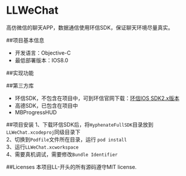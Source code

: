 # LLWeChat
高仿微信的聊天APP，数据通信使用环信SDK，保证聊天环境尽量真实。

##项目基本信息
* 开发语言：Objective-C
* 最低部署版本：IOS8.0

##实现功能


##第三方库
* 环信SDK，不包含在项目中，可到环信官网下载：[环信IOS SDK2.x版本](http://www.easemob.com/download/im)<br/>
* 高德SDK，已包含在项目中
* MBProgressHUD

##项目安装
1、下载环信SDK后，将`HyphenateFullSDK`目录放到`LLWeChat.xcodeproj`同级目录下 <br/>
2、切换到`Podfile`文件所在目录，运行  `pod install` <br/>
3、运行`LLWeChat.xcworkspace`  <br/>
4、需要真机调试，需要修改`Bundle Identifier` <br/>




##Licenses
本项目LL-开头的所有源码遵守MIT license. 
